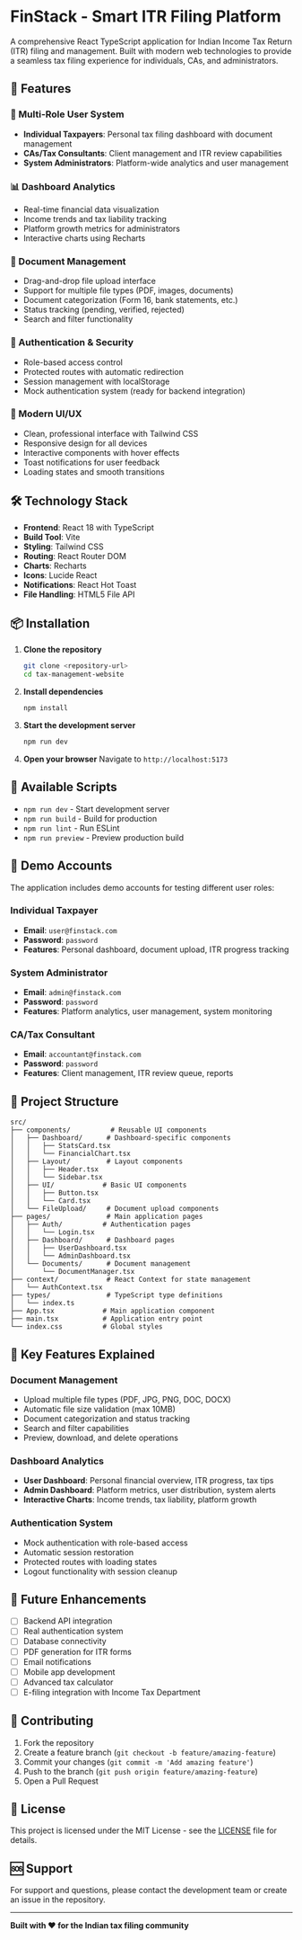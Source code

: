 # FinStack - Smart ITR Filing Platform

A comprehensive React TypeScript application for Indian Income Tax Return (ITR) filing and management. Built with modern web technologies to provide a seamless tax filing experience for individuals, CAs, and administrators.

## 🚀 Features

### 👥 Multi-Role User System
- **Individual Taxpayers**: Personal tax filing dashboard with document management
- **CAs/Tax Consultants**: Client management and ITR review capabilities
- **System Administrators**: Platform-wide analytics and user management

### 📊 Dashboard Analytics
- Real-time financial data visualization
- Income trends and tax liability tracking
- Platform growth metrics for administrators
- Interactive charts using Recharts

### 📁 Document Management
- Drag-and-drop file upload interface
- Support for multiple file types (PDF, images, documents)
- Document categorization (Form 16, bank statements, etc.)
- Status tracking (pending, verified, rejected)
- Search and filter functionality

### 🔐 Authentication & Security
- Role-based access control
- Protected routes with automatic redirection
- Session management with localStorage
- Mock authentication system (ready for backend integration)

### 🎨 Modern UI/UX
- Clean, professional interface with Tailwind CSS
- Responsive design for all devices
- Interactive components with hover effects
- Toast notifications for user feedback
- Loading states and smooth transitions

## 🛠️ Technology Stack

- **Frontend**: React 18 with TypeScript
- **Build Tool**: Vite
- **Styling**: Tailwind CSS
- **Routing**: React Router DOM
- **Charts**: Recharts
- **Icons**: Lucide React
- **Notifications**: React Hot Toast
- **File Handling**: HTML5 File API

## 📦 Installation

1. **Clone the repository**
   ```bash
   git clone <repository-url>
   cd tax-management-website
   ```

2. **Install dependencies**
   ```bash
   npm install
   ```

3. **Start the development server**
   ```bash
   npm run dev
   ```

4. **Open your browser**
   Navigate to `http://localhost:5173`

## 🔧 Available Scripts

- `npm run dev` - Start development server
- `npm run build` - Build for production
- `npm run lint` - Run ESLint
- `npm run preview` - Preview production build

## 👤 Demo Accounts

The application includes demo accounts for testing different user roles:

### Individual Taxpayer
- **Email**: `user@finstack.com`
- **Password**: `password`
- **Features**: Personal dashboard, document upload, ITR progress tracking

### System Administrator
- **Email**: `admin@finstack.com`
- **Password**: `password`
- **Features**: Platform analytics, user management, system monitoring

### CA/Tax Consultant
- **Email**: `accountant@finstack.com`
- **Password**: `password`
- **Features**: Client management, ITR review queue, reports

## 📁 Project Structure

```
src/
├── components/          # Reusable UI components
│   ├── Dashboard/      # Dashboard-specific components
│   │   ├── StatsCard.tsx
│   │   └── FinancialChart.tsx
│   ├── Layout/         # Layout components
│   │   ├── Header.tsx
│   │   └── Sidebar.tsx
│   ├── UI/            # Basic UI components
│   │   ├── Button.tsx
│   │   └── Card.tsx
│   └── FileUpload/     # Document upload components
├── pages/              # Main application pages
│   ├── Auth/          # Authentication pages
│   │   └── Login.tsx
│   ├── Dashboard/      # Dashboard pages
│   │   ├── UserDashboard.tsx
│   │   └── AdminDashboard.tsx
│   └── Documents/      # Document management
│       └── DocumentManager.tsx
├── context/            # React Context for state management
│   └── AuthContext.tsx
├── types/              # TypeScript type definitions
│   └── index.ts
├── App.tsx            # Main application component
├── main.tsx           # Application entry point
└── index.css          # Global styles
```

## 🎯 Key Features Explained

### Document Management
- Upload multiple file types (PDF, JPG, PNG, DOC, DOCX)
- Automatic file size validation (max 10MB)
- Document categorization and status tracking
- Search and filter capabilities
- Preview, download, and delete operations

### Dashboard Analytics
- **User Dashboard**: Personal financial overview, ITR progress, tax tips
- **Admin Dashboard**: Platform metrics, user distribution, system alerts
- **Interactive Charts**: Income trends, tax liability, platform growth

### Authentication System
- Mock authentication with role-based access
- Automatic session restoration
- Protected routes with loading states
- Logout functionality with session cleanup

## 🔮 Future Enhancements

- [ ] Backend API integration
- [ ] Real authentication system
- [ ] Database connectivity
- [ ] PDF generation for ITR forms
- [ ] Email notifications
- [ ] Mobile app development
- [ ] Advanced tax calculator
- [ ] E-filing integration with Income Tax Department

## 🤝 Contributing

1. Fork the repository
2. Create a feature branch (`git checkout -b feature/amazing-feature`)
3. Commit your changes (`git commit -m 'Add amazing feature'`)
4. Push to the branch (`git push origin feature/amazing-feature`)
5. Open a Pull Request

## 📄 License

This project is licensed under the MIT License - see the [LICENSE](LICENSE) file for details.

## 🆘 Support

For support and questions, please contact the development team or create an issue in the repository.

---

**Built with ❤️ for the Indian tax filing community**
